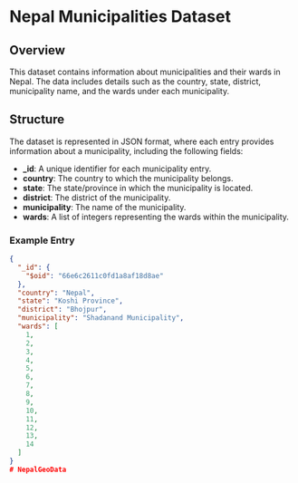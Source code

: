 # Nepal Municipalities Dataset

## Overview

This dataset contains information about municipalities and their wards in Nepal. The data includes details such as the country, state, district, municipality name, and the wards under each municipality.

## Structure

The dataset is represented in JSON format, where each entry provides information about a municipality, including the following fields:

- **_id**: A unique identifier for each municipality entry.
- **country**: The country to which the municipality belongs.
- **state**: The state/province in which the municipality is located.
- **district**: The district of the municipality.
- **municipality**: The name of the municipality.
- **wards**: A list of integers representing the wards within the municipality.

### Example Entry

```json
{
  "_id": {
    "$oid": "66e6c2611c0fd1a8af18d8ae"
  },
  "country": "Nepal",
  "state": "Koshi Province",
  "district": "Bhojpur",
  "municipality": "Shadanand Municipality",
  "wards": [
    1,
    2,
    3,
    4,
    5,
    6,
    7,
    8,
    9,
    10,
    11,
    12,
    13,
    14
  ]
}
#   N e p a l G e o D a t a  
 